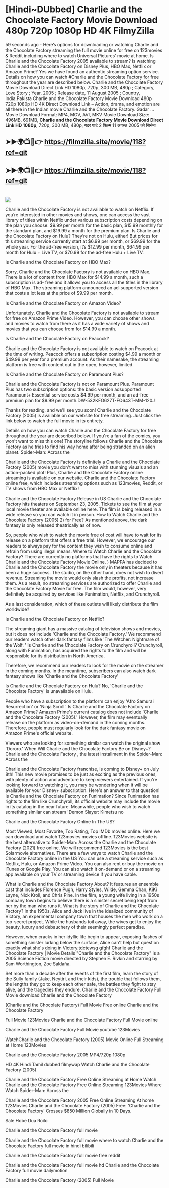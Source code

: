 # [Hindi~DUbbed] Charlie and the Chocolate Factory Movie Download 480p 720p 1080p HD 4K FilmyZilla


59 seconds ago - Here’s options for downloading or watching Charlie and the Chocolate Factory streaming the full movie online for free on 123movies & Reddit including where to watch Universal Pictures’ movie at home. Is Charlie and the Chocolate Factory 2005 available to stream? Is watching Charlie and the Chocolate Factory on Disney Plus, HBO Max, Netflix or Amazon Prime? Yes we have found an authentic streaming option service. Details on how you can watch #Charlie and the Chocolate Factory for free throughout the year are described below. Charlie and the Chocolate Factory Movie Download Direct Link HD 1080p, 720p, 300 MB, 480p ; Category, Love Story ; Year, 2005 ; Release date, 11 August 2005 ; Country, India,Pakista Charlie and the Chocolate Factory Movie Download 480p 720p 1080p HD 4K Direct Download Link – Action, drama, and emotion are all there in the Indian movie Charlie and the Chocolate Factory. Gadar ...
Movie Download Format: MP4, MOV, AVI, MKV
Movie Download Size: 496MB, 691MB, **Charlie and the Chocolate Factory Movie Download Direct Link HD 1080p**, 720p, 300 MB, 480p, गदर पार्ट 2 फिल्म 11 अगस्त 2005 को सिनेमा

## ➤►🌍📺📱👉   https://filmzilla.site/movie/118?ref=git

## ➤►🌍📺📱👉   https://filmzilla.site/movie/118?ref=git

#

<img src="https://image.tmdb.org/t/p/w780//bSvUW4JQ6g4QiKvwejcfcPRd4Ke.jpg" />

Charlie and the Chocolate Factory is not available to watch on Netflix. If you’re interested in other movies and shows, one can access the vast library of titles within Netflix under various subscription costs depending on the plan you choose: $9.99 per month for the basic plan, $15.99 monthly for the standard plan, and $19.99 a month for the premium plan. Is Charlie and the Chocolate Factory on Hulu? They’re not on Hulu, either! But prices for this streaming service currently start at $6.99 per month, or $69.99 for the whole year. For the ad-free version, it’s $12.99 per month, $64.99 per month for Hulu + Live TV, or $70.99 for the ad-free Hulu + Live TV.

Is Charlie and the Chocolate Factory on HBO Max?

Sorry, Charlie and the Chocolate Factory is not available on HBO Max. There is a lot of content from HBO Max for $14.99 a month, such a subscription is ad- free and it allows you to access all the titles in the library of HBO Max. The streaming platform announced an ad-supported version that costs a lot less at the price of $9.99 per month.

Is Charlie and the Chocolate Factory on Amazon Video?

Unfortunately, Charlie and the Chocolate Factory is not available to stream for free on Amazon Prime Video. However, you can choose other shows and movies to watch from there as it has a wide variety of shows and movies that you can choose from for $14.99 a month.

Is Charlie and the Chocolate Factory on Peacock?

Charlie and the Chocolate Factory is not available to watch on Peacock at the time of writing. Peacock offers a subscription costing $4.99 a month or $49.99 per year for a premium account. As their namesake, the streaming platform is free with content out in the open, however, limited.

Is Charlie and the Chocolate Factory on Paramount Plus?

Charlie and the Chocolate Factory is not on Paramount Plus. Paramount Plus has two subscription options: the basic version adsupported Paramount+ Essential service costs $4.99 per month, and an ad-free premium plan for $9.99 per month.DW-532KFO627T-FO643T-MM-120J

Thanks for reading, and we'll see you soon! Charlie and the Chocolate Factory (2005) is available on our website for free streaming. Just click the link below to watch the full movie in its entirety.

Details on how you can watch Charlie and the Chocolate Factory for free throughout the year are described below. If you're a fan of the comics, you won't want to miss this one! The storyline follows Charlie and the Chocolate Factory as he tries to find his way home after being stranded on an alien planet. Spider-Man: Across the

Charlie and the Chocolate Factory is definitely a Charlie and the Chocolate Factory (2005) movie you don't want to miss with stunning visuals and an action-packed plot! Plus, Charlie and the Chocolate Factory online streaming is available on our website. Charlie and the Chocolate Factory online free, which includes streaming options such as 123movies, Reddit, or TV shows from HBO Max or Netflix!

Charlie and the Chocolate Factory Release in US Charlie and the Chocolate Factory hits theaters on September 23, 2005. Tickets to see the film at your local movie theater are available online here. The film is being released in a wide release so you can watch it in person. How to Watch Charlie and the Chocolate Factory (2005) 2) for Free? As mentioned above, the dark fantasy is only released theatrically as of now.

So, people who wish to watch the movie free of cost will have to wait for its release on a platform that offers a free trial. However, we encourage our readers to always pay for the content they wish to consume online and refrain from using illegal means. Where to Watch Charlie and the Chocolate Factory? There are currently no platforms that have the rights to Watch Charlie and the Chocolate Factory Movie Online. ) MAPPA has decided to Charlie and the Chocolate Factory the movie only in theaters because it has been a huge success. The studio, on the other hand, does not wish to divert revenue. Streaming the movie would only slash the profits, not increase them. As a result, no streaming services are authorized to offer Charlie and the Chocolate Factory Movie for free. The film would, however, very definitely be acquired by services like Funimation, Netflix, and Crunchyroll.

As a last consideration, which of these outlets will likely distribute the film worldwide?

Is Charlie and the Chocolate Factory on Netflix?

The streaming giant has a massive catalog of television shows and movies, but it does not include 'Charlie and the Chocolate Factory.' We recommend our readers watch other dark fantasy films like 'The Witcher: Nightmare of the Wolf. ' Is Charlie and the Chocolate Factory on Crunchyroll? Crunchyroll, along with Funimation, has acquired the rights to the film and will be responsible for its distribution in North America.

Therefore, we recommend our readers to look for the movie on the streamer in the coming months. In the meantime, subscribers can also watch dark fantasy shows like 'Charlie and the Chocolate Factory'

Is Charlie and the Chocolate Factory on Hulu? No, 'Charlie and the Chocolate Factory' is unavailable on Hulu.

People who have a subscription to the platform can enjoy 'Afro Samurai Resurrection' or 'Ninja Scroll.' Is Charlie and the Chocolate Factory on Amazon Prime? Amazon Prime's current catalog does not include 'Charlie and the Chocolate Factory (2005).' However, the film may eventually release on the platform as video-on-demand in the coming months. Therefore, people must regularly look for the dark fantasy movie on Amazon Prime's official website.

Viewers who are looking for something similar can watch the original show 'Dororo.' When Will Charlie and the Chocolate Factory Be on Disney+? Charlie and the Chocolate Factory , the latest installment in the Spider-Man: Across the

Charlie and the Chocolate Factory franchise, is coming to Disney+ on July 8th! This new movie promises to be just as exciting as the previous ones, with plenty of action and adventure to keep viewers entertained. If you're looking forward to watching it, you may be wondering when it will be available for your Disney+ subscription. Here's an answer to that question! Is Charlie and the Chocolate Factory on Funimation? Since Funimation has rights to the film like Crunchyroll, its official website may include the movie in its catalog in the near future. Meanwhile, people who wish to watch something similar can stream 'Demon Slayer: Kimetsu no

Charlie and the Chocolate Factory Online In The US?

Most Viewed, Most Favorite, Top Rating, Top IMDb movies online. Here we can download and watch 123movies movies offline. 123Movies website is the best alternative to Spider-Man: Across the Charlie and the Chocolate Factory (2021) free online. We will recommend 123Movies is the best Solarmovie alternatives. There are a few ways to watch Charlie and the Chocolate Factory online in the US You can use a streaming service such as Netflix, Hulu, or Amazon Prime Video. You can also rent or buy the movie on iTunes or Google Play. You can also watch it on-demand or on a streaming app available on your TV or streaming device if you have cable.

What is Charlie and the Chocolate Factory About? It features an ensemble cast that includes Florence Pugh, Harry Styles, Wilde, Gemma Chan, KiKi Layne, Nick Kroll, and Chris Pine. In the film, a young wife living in a 1950s company town begins to believe there is a sinister secret being kept from her by the man who runs it. What is the story of Charlie and the Chocolate Factory? In the 1950s, Alice and Jack live in the idealized community of Victory, an experimental company town that houses the men who work on a top-secret project. While the husbands toil away, the wives get to enjoy the beauty, luxury and debauchery of their seemingly perfect paradise.

However, when cracks in her idyllic life begin to appear, exposing flashes of something sinister lurking below the surface, Alice can't help but question exactly what she's doing in Victory.tdctewsg gfghf Charlie and the Chocolate Factory | Movie Details "Charlie and the Chocolate Factory" is a 2005 Science Fiction movie directed by Stephen E. Rivkin and starring by Sam Worthington, Zoe Saldaña.

Set more than a decade after the events of the first film, learn the story of the Sully family (Jake, Neytiri, and their kids), the trouble that follows them, the lengths they go to keep each other safe, the battles they fight to stay alive, and the tragedies they endure. Charlie and the Chocolate Factory Full Movie download Charlie and the Chocolate Factory

(Charlie and the Chocolate Factory) Full Movie Free online Charlie and the Chocolate Factory

Full Movie 123Movies Charlie and the Chocolate Factory Full Movie online

Charlie and the Chocolate Factory Full Movie youtube 123Movies

WatchCharlie and the Chocolate Factory (2005) Movie Online Full Streaming at Home 123Movies

Charlie and the Chocolate Factory 2005 MP4/720p 1080p

HD 4K Hindi Tamil dubbed filmywap Watch Charlie and the Chocolate Factory (2005)

Charlie and the Chocolate Factory Free Online Streaming at Home Watch Charlie and the Chocolate Factory Free Online Streaming 123Movies Where Watch Spider-Man: Across the

Charlie and the Chocolate Factory 2005 Free Online Streaming At home 123Movies Charlie and the Chocolate Factory (2005) Free: 'Charlie and the Chocolate Factory' Crosses $850 Million Globally in 10 Days.

Sale Hobe Dua Roilo

Charlie and the Chocolate Factory full movie

Charlie and the Chocolate Factory full movie where to watch Charlie and the Chocolate Factory full movie in hindi bilibili

Charlie and the Chocolate Factory full movie free reddit

Charlie and the Chocolate Factory full movie hd Charlie and the Chocolate Factory full movie dailymotion

Charlie and the Chocolate Factory (2005) Full Movie